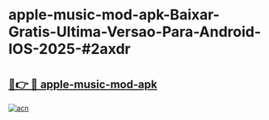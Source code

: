 # apple-music-mod-apk-Baixar-Gratis-Ultima-Versao-Para-Android-IOS-2025-#2axdr

# <h2><a href="https://ainizakaria.my?title=apple-music-mod-apk&ref=24M">🔗👉 🔴 apple-music-mod-apk</a></h2>

[![acn](https://github.com/user-attachments/assets/0f9c940e-d8b0-45ae-aac7-cd30a18b3e1c)](https://ainizakaria.my?title=apple-music-mod-apk&ref=24M)

